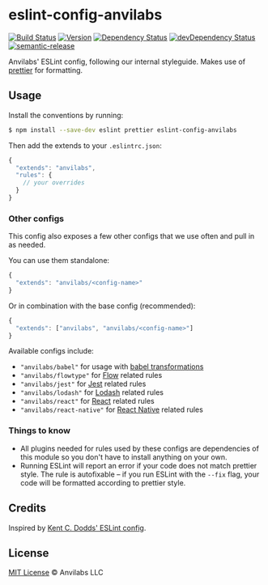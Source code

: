 # eslint-config-anvilabs

[![Build Status](https://img.shields.io/travis/anvilabs/eslint-config-anvilabs.svg)](https://travis-ci.org/anvilabs/eslint-config-anvilabs)
[![Version](https://img.shields.io/npm/v/eslint-config-anvilabs.svg)](http://npm.im/eslint-config-anvilabs)
[![Dependency Status](https://img.shields.io/david/anvilabs/eslint-config-anvilabs.svg)](https://david-dm.org/anvilabs/eslint-config-anvilabs)
[![devDependency Status](https://img.shields.io/david/dev/anvilabs/eslint-config-anvilabs.svg)](https://david-dm.org/anvilabs/eslint-config-anvilabs?type=dev)
[![semantic-release](https://img.shields.io/badge/%20%20%F0%9F%93%A6%F0%9F%9A%80-semantic--release-e10079.svg)](https://github.com/semantic-release/semantic-release)

Anvilabs' ESLint config, following our internal styleguide. Makes use of [prettier](https://github.com/jlongster/prettier) for formatting.

## Usage

Install the conventions by running:

```bash
$ npm install --save-dev eslint prettier eslint-config-anvilabs
```

Then add the extends to your `.eslintrc.json`:

```js
{
  "extends": "anvilabs",
  "rules": {
    // your overrides
  }
}
```

### Other configs

This config also exposes a few other configs that we use often and pull in as needed.

You can use them standalone:

```js
{
  "extends": "anvilabs/<config-name>"
}
```

Or in combination with the base config (recommended):

```js
{
  "extends": ["anvilabs", "anvilabs/<config-name>"]
}
```

Available configs include:

- `"anvilabs/babel"` for usage with [babel transformations](https://github.com/babel/babel-eslint)
- `"anvilabs/flowtype"` for [Flow](https://flowtype.org/) related rules
- `"anvilabs/jest"` for [Jest](https://facebook.github.io/jest/) related rules
- `"anvilabs/lodash"` for [Lodash](https://lodash.com/) related rules
- `"anvilabs/react"` for [React](https://facebook.github.io/react/) related rules
- `"anvilabs/react-native"` for [React Native](https://facebook.github.io/react-native/) related rules

### Things to know

- All plugins needed for rules used by these configs are dependencies of this module so you don't have to install anything on your own.
- Running ESLint will report an error if your code does not match prettier style. The rule is autofixable – if you run ESLint with the `--fix` flag, your code will be formatted according to prettier style.

## Credits

Inspired by [Kent C. Dodds' ESLint config](https://github.com/kentcdodds/eslint-config-kentcdodds).

## License

[MIT License](./LICENSE) © Anvilabs LLC
